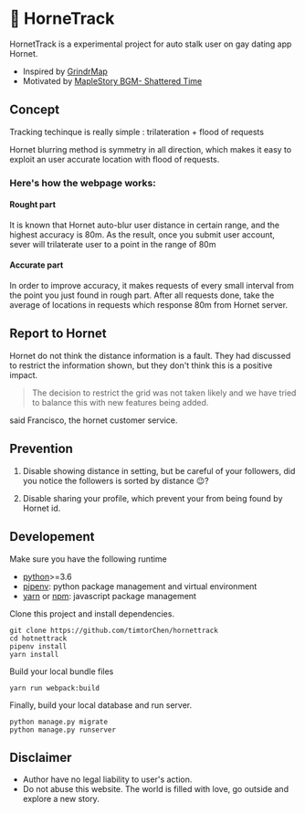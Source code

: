 # 🦋 HorneTrack

HornetTrack is a experimental project for auto stalk user on gay dating app Hornet.

- Inspired by [GrindrMap](https://grindrmap.neocities.org/)
- Motivated by [MapleStory BGM- Shattered Time ](https://www.youtube.com/watch?v=h_jJjw1TPyY)

## Concept
Tracking techinque is really simple : trilateration + flood of requests

Hornet blurring method is symmetry in all direction, which makes it easy to exploit an user accurate location with flood of requests.

### Here's how the webpage works:
#### Rought part
It is known that Hornet auto-blur user distance in certain range, and the highest accuracy is 80m. As the result, once you submit user account, sever will trilaterate user to a point in the range of 80m

#### Accurate part
In order to improve accuracy, it makes requests of every small interval from the point you just found in rough part.
After all requests done, take the average of locations in requests which response 80m from Hornet server.



## Report to Hornet
Hornet do not think the distance information is a fault.
They had discussed to restrict the information shown, but they don't think this is a positive impact.

> The decision to restrict the grid was not taken likely and we have tried to balance this with new features being added.

said Francisco, the hornet customer service.

## Prevention
1. Disable showing distance in setting, but be careful  of your followers, did you notice the followers is sorted by distance 😉?

2. Disable sharing your profile, which prevent your from being found by Hornet id.

## Developement

Make sure you have the following runtime
- [python](https://www.python.org/downloads/)>=3.6 
- [pipenv](https://github.com/pypa/pipenv): python package management and virtual environment 
- [yarn](https://yarnpkg.com/en/docs/install) or [npm](https://www.npmjs.com/get-npm): javascript package management

Clone this project and install dependencies. 
```
git clone https://github.com/timtorChen/hornettrack
cd hotnettrack
pipenv install 
yarn install
```

Build your local bundle files
```
yarn run webpack:build
```

Finally, build your local database and run server.
```
python manage.py migrate
python manage.py runserver 
```

## Disclaimer 
- Author have no legal liability to user's action.
- Do not abuse this website. The world is filled with love, go outside and explore a new story.
